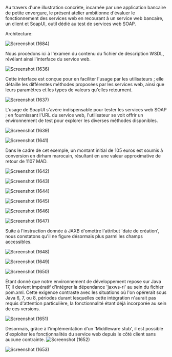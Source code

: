 Au travers d'une illustration concrète, incarnée par une application bancaire de petite envergure, le présent atelier ambitionne d'évaluer le fonctionnement des services web en recourant à un service web bancaire, un client et SoapUI, outil dédié au test de services web SOAP. 

Architecture:

![Screenshot (1684)](https://github.com/YassineAlami/Banque-Web-services-SOAP-WSDL/assets/40896739/614a826d-b017-4a1c-a4e1-b942854efa6a)



Nous procédons ici à l'examen du contenu du fichier de description WSDL, révélant ainsi l'interface du service web. 

![Screenshot (1636)](https://github.com/YassineAlami/Banque-Web-services-SOAP-WSDL/assets/40896739/66bc6771-7d97-48a5-a678-eb718140d458)


Cette interface est conçue pour en faciliter l'usage par les utilisateurs ; elle détaille les différentes méthodes proposées par les services web, ainsi que leurs paramètres et les types de valeurs qu'elles retournent.

![Screenshot (1637)](https://github.com/YassineAlami/Banque-Web-services-SOAP-WSDL/assets/40896739/5f22ef51-b5dc-435d-9355-baacaee67da6)


L'usage de SoapUI s'avère indispensable pour tester les services web SOAP ; en fournissant l'URL du service web, l'utilisateur se voit offrir un environnement de test pour explorer les diverses méthodes disponibles.

![Screenshot (1639)](https://github.com/YassineAlami/Banque-Web-services-SOAP-WSDL/assets/40896739/05b20239-755a-4a0d-84f7-448cc458cfb9)



![Screenshot (1641)](https://github.com/YassineAlami/Banque-Web-services-SOAP-WSDL/assets/40896739/514d5613-2336-4d4a-b939-a59c19cc11e6)


Dans le cadre de cet exemple, un montant initial de 105 euros est soumis à conversion en dirham marocain, résultant en une valeur approximative de retour de 1107 MAD.

![Screenshot (1642)](https://github.com/YassineAlami/Banque-Web-services-SOAP-WSDL/assets/40896739/6bc6d4b2-3ec0-4cfe-8535-5c1fdb50075e)




![Screenshot (1643)](https://github.com/YassineAlami/Banque-Web-services-SOAP-WSDL/assets/40896739/9a0cb94e-9131-4e08-a191-0c6a70196fc6)




![Screenshot (1644)](https://github.com/YassineAlami/Banque-Web-services-SOAP-WSDL/assets/40896739/2f8dd975-58e2-49b7-80a8-5ce4abee473a)


![Screenshot (1645)](https://github.com/YassineAlami/Banque-Web-services-SOAP-WSDL/assets/40896739/b3f61dc7-bc6c-4fd9-857d-b567ee795f35)



![Screenshot (1646)](https://github.com/YassineAlami/Banque-Web-services-SOAP-WSDL/assets/40896739/eaa468a4-332b-40fa-b8e8-599b80dc19b9)




![Screenshot (1647)](https://github.com/YassineAlami/Banque-Web-services-SOAP-WSDL/assets/40896739/822bd240-41af-47c4-b926-f5708d7459bb)



Suite à l'instruction donnée à JAXB d'omettre l'attribut 'date de création', nous constatons qu'il ne figure désormais plus parmi les champs accessibles.

![Screenshot (1648)](https://github.com/YassineAlami/Banque-Web-services-SOAP-WSDL/assets/40896739/a6b2b298-5233-4991-bf1f-ed4ec658938a)





![Screenshot (1649)](https://github.com/YassineAlami/Banque-Web-services-SOAP-WSDL/assets/40896739/8e7f9833-6200-48e6-8d1f-efded10c8ce5)




![Screenshot (1650)](https://github.com/YassineAlami/Banque-Web-services-SOAP-WSDL/assets/40896739/c20e924a-898b-414c-a41b-879902d85198)



Étant donné que notre environnement de développement repose sur Java 17, il devient impératif d'intégrer la dépendance 'jaxws-ri' au sein du fichier pom.xml. Cette exigence contraste avec les situations où l'on opérerait sous Java 6, 7, ou 8, périodes durant lesquelles cette intégration n'aurait pas requis d'attention particulière, la fonctionnalité étant déjà incorporée au sein de ces versions.

![Screenshot (1651)](https://github.com/YassineAlami/Banque-Web-services-SOAP-WSDL/assets/40896739/f711e69c-2b37-4761-ac27-32504a7aae20)



Désormais, grâce à l'implémentation d'un 'Middleware stub', il est possible d'exploiter les fonctionnalités du service web depuis le côté client sans aucune contrainte.
![Screenshot (1652)](https://github.com/YassineAlami/Banque-Web-services-SOAP-WSDL/assets/40896739/5f279a50-0604-47ad-8711-df4c41e3b195)





![Screenshot (1653)](https://github.com/YassineAlami/Banque-Web-services-SOAP-WSDL/assets/40896739/7dfbe294-83a6-4b18-a486-167e78d6324a)

